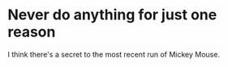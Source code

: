 # Never do anything for just one reason

I think there's a secret to the most recent run of Mickey Mouse.